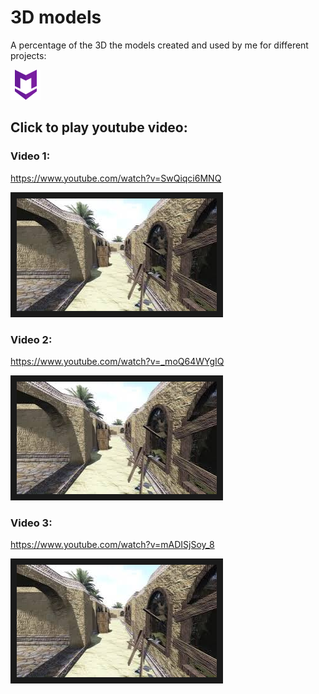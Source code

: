 # 3D models

A percentage of the 3D the models created and used by me for different projects:

![alt text](https://github.com/adam-p/markdown-here/raw/master/src/common/images/icon48.png "Logo Title Text 1")

## Click to play youtube video:

### Video 1:
https://www.youtube.com/watch?v=SwQiqci6MNQ

<a href="https://www.youtube.com/watch?v=SwQiqci6MNQ
" target="_blank"><img src="https://github.com/andrei-voia/android_game_project/blob/master/yticon.jpg" 
alt="IMAGE ALT TEXT HERE" width="320" height="180" border="10" /></a>

### Video 2:
https://www.youtube.com/watch?v=_moQ64WYgIQ

<a href="https://www.youtube.com/watch?v=_moQ64WYgIQ
" target="_blank"><img src="https://github.com/andrei-voia/android_game_project/blob/master/yticon.jpg" 
alt="IMAGE ALT TEXT HERE" width="320" height="180" border="10" /></a>

### Video 3:
https://www.youtube.com/watch?v=mADISjSoy_8

<a href="https://www.youtube.com/watch?v=mADISjSoy_8
" target="_blank"><img src="https://github.com/andrei-voia/android_game_project/blob/master/yticon.jpg" 
alt="IMAGE ALT TEXT HERE" width="320" height="180" border="10" /></a>
